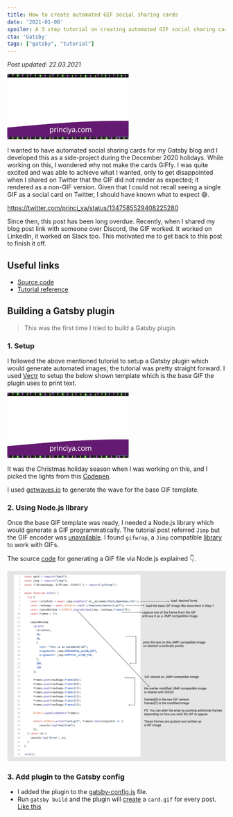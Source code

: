 ```yaml
---
title: How to create automated GIF social sharing cards
date: '2021-01-08'
spoiler: A 3 step tutorial on creating automated GIF social sharing cards for your Gatsby blog post using Node.js
cta: 'Gatsby'
tags: ["gatsby", "tutorial"]
---
```


*Post updated: 22.03.2021*

![Add GIFS for social sharing using Gatsby](./card.gif)

I wanted to have automated social sharing cards for my Gatsby blog and I developed this as a side-project during the December 2020 holidays. While working on this, I wondered why not make the cards GIFfy. I was quite excited and was able to achieve what I wanted, only to get disappointed when I shared on Twitter that the GIF did not render as expected; it rendered as a non-GIF version. Given that I could not recall seeing a single GIF as a social card on Twitter, I should have known what to expect 😅.

https://twitter.com/princi_ya/status/1347585529408225280

Since then, this post has been long overdue. Recently, when I shared my blog post link with someone over Discord, the GIF worked. It worked on LinkedIn, it worked on Slack too. This motivated me to get back to this post to finish it off.

## Useful links

- [Source code](https://github.com/princiya/blog/tree/master/plugins/social-cards)
- [Tutorial reference](https://codeburst.io/how-to-automate-social-sharing-cards-on-your-gatsby-blog-77a356a58b38)

## Building a Gatsby plugin

> This was the first time I tried to build a Gatsby plugin.

### 1. Setup

I followed the above mentioned tutorial to setup a Gatsby plugin which would generate automated images; the tutorial was pretty straight forward. I used [Vectr](http://vectr.com/) to setup the below shown template which is the base GIF the plugin uses to print text.

![Banner GIF](./banner.gif)

It was the Christmas holiday season when I was working on this, and I picked the lights from this [Codepen](https://codepen.io/tobyj/pen/QjvEex).

I used [getwaves.io](https://getwaves.io/) to generate the wave for the base GIF template.

### 2. Using Node.js library

Once the base GIF template was ready, I needed a Node.js library which would generate a GIF programmatically. The tutorial post referred `Jimp` but the GIF encoder was [unavailable](https://github.com/oliver-moran/jimp/tree/master/packages/type-gif). I found `gifwrap`, a `Jimp` compatible [library](https://github.com/jtlapp/gifwrap) to work with GIFs.

The source [code](https://github.com/princiya/blog/blob/master/plugins/social-cards/gif.js) for generating a GIF file via Node.js explained 👇.

![Code explained](./explained.png)

### 3. Add plugin to the Gatsby config

- I added the plugin to the [gatsby-config.js](https://github.com/princiya/blog/blob/master/gatsby-config.js#L32) file.
- Run `gatsby build` and the plugin will [create](https://github.com/princiya/blog/blob/master/plugins/social-cards/index.js#L89) a `card.gif` for every post. [Like this](https://github.com/princiya/blog/blob/gh-pages/are-you-a-new-tech-lead/card.gif)

